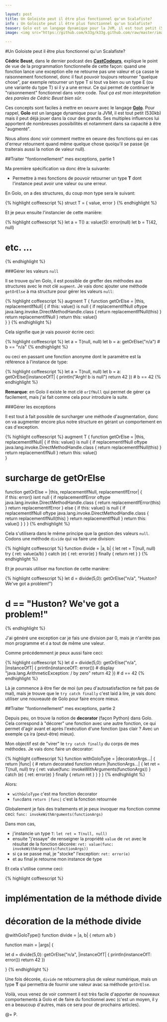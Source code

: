 ```yaml
---

layout: post
title: Un Goloiste peut il être plus fonctionnel qu'un Scalafiste?
info : Un Goloiste peut il être plus fonctionnel qu'un Scalafiste?
teaser: Golo est un langage dynamique pour la JVM, il est tout petit (530kb) mais il peut déjà jouer dans la cour des grands. Ses multiples influences lui apportent de nombreuses possibilités et notamment dans sa capacité à être "augmenté". Revisitons la notion de <b>getOrElse</b> à partir de quelques exemple de code.
image: <img src="https://github.com/k33g/k33g.github.com/raw/master/images/golo.png" height="30%" width="30%">

---
```


#Un Goloiste peut il être plus fonctionnel qu'un Scalafiste?

**Cédric Beust**, dans le dernier podcast des **[CastCodeurs](http://lescastcodeurs.com/2015/01/29/lcc-117-interview-de-cedric-beust-sur-cedric-beust/)**, explique le point de vue de la programmation fonctionnelle de cette façon: quand une fonction lance une exception elle ne retourne pas une valeur et ça casse le raisonnement fonctionnel, donc il faut pouvoir toujours retourner "quelque chose", par exemple retourner un type T si tout va bien ou un type E (ou une variante du type T) si il y a une erreur. Ce qui permet de continuer le "raisonnement" fonctionnel dans votre code.
*Tout ça est mon interprétation des paroles de Cédric Beust bien sûr.*

Ces concepts sont faciles à mettre en oeuvre avec le langage **[Golo](http://golo-lang.org/)**. Pour rappel, **Golo** est un langage dynamique pour la JVM, il est tout petit (530kb) mais il peut déjà jouer dans la cour des grands. Ses multiples influences lui apportent de nombreuses possibilités et notamment dans sa capacité à être "augmenté".

Nous allons donc voir comment mettre en oeuvre des fonctions qui en cas d'erreur retournent quand même quelque chose quoiqu'il se passe (je traiterais aussi la notion de valeur null).

##Traiter "fontionnellement" mes exceptions, partie 1

Ma première spécification va donc être la suivante:

- Permettre à mes fonctions de pouvoir retourner un type **T** dont l'instance peut avoir une valeur ou une erreur.

En Golo, on a des structures, du coup mon type sera le suivant:

{% highlight coffeescript %}
struct T = { 
  value,
  error
}
{% endhighlight %}

Et je peux ensuite l'instancier de cette manière:

{% highlight coffeescript %}
let a = T()
a: value(5): error(null)
let b = T(42, null)
# etc. ...
{% endhighlight %}

###Gérer les valeurs `null`

Il se trouve qu'en Golo, il est possible de greffer des méthodes aux structures avec le mot clé `augment`. Je vais donc ajouter une méthode `getOrElse` à ma structure pour gérer les valeurs `null`:

{% highlight coffeescript %}
augment T {
  function getOrElse = |this, replacementIfNull| {
    if this: value() is null {
      if replacementIfNull oftype java.lang.invoke.DirectMethodHandle.class {
        return replacementIfNull(this)
      }
      return replacementIfNull
    }
    return this: value()  
  } 
}
{% endhighlight %}

Cela signifie que je vais pouvoir écrire ceci:

{% highlight coffeescript %}
let a = T(null, null)
let b = a: getOrElse("n/a") # b == "n/a"
{% endhighlight %}

ou ceci en passant une fonction anonyme dont le paramètre est la référence à l'instance de type:

{% highlight coffeescript %}
let a = T(null, null)
let b = a: getOrElse(|instanceOfT| {
  println("Argh! b is null")
  return 42
}) # b == 42
{% endhighlight %}

**Remarque**: en Golo il existe le mot clé `orIfNull` qui permet de gérer ça facilement, mais j'ai fait comme cela pour introduire la suite.

###Gérer les exceptions

Il est tout à fait possible de surcharger une méthode d'augmentation, donc on va augmenter encore plus notre structure en gérant un comportement en cas d'exception.



{% highlight coffeescript %}
augment T {
  function getOrElse = |this, replacementIfNull| {
    if this: value() is null {
      if replacementIfNull oftype java.lang.invoke.DirectMethodHandle.class {
        return replacementIfNull(this)
      }
      return replacementIfNull
    }
    return this: value()  
  } 

  # surcharge de getOrElse
  function getOrElse = |this, replacementIfNull, replacementIfError| {    
    if this: error() isnt null {
      if replacementIfError oftype java.lang.invoke.DirectMethodHandle.class {
        return replacementIfError(this)
      }
      return replacementIfError
    } else {
      if this: value() is null {
        if replacementIfNull oftype java.lang.invoke.DirectMethodHandle.class {
          return replacementIfNull(this)
        }
        return replacementIfNull
      }
      return this: value()
    }
  }
}
{% endhighlight %}

Cela s'utilisera dans le même principe que la gestion des valeurs `null`. Codons une méthode `divide` qui va faire une division:

{% highlight coffeescript %}
function divide = |a, b| {
  let ret = T(null, null)
  try {
    ret: value(a/b)
  } catch (e) {
    ret: error(e)
  } finally {
    return ret
  }
}
{% endhighlight %}

Et je pourrais utiliser ma fonction de cette manière:

{% highlight coffeescript %}
let d = divide(5,0): getOrElse("n/a", "Huston? We've got a problem!")
# d == "Huston? We've got a problem!"
{% endhighlight %}

J'ai généré une exception car je fais une division par 0, mais je n'arrête pas mon programme et `d` a tout de même une valeur.

Comme précédemment je peux aussi faire ceci:

{% highlight coffeescript %}
let d = divide(5,0): getOrElse("n/a", |instanceOfT| {
  println(instanceOfT: error()) # display "java.lang.ArithmeticException: / by zero"
  return 42
}) # d == 42
{% endhighlight %}

Là je commence à être fier de moi (un peu d'autosatisfaction ne fait pas de mal), mais je trouve que le `try catch finally` c'est laid à lire, je vais donc utiliser une nouveauté de Golo pour faire encore mieux.

##Traiter "fontionnellement" mes exceptions, partie 2

Depuis peu, on trouve la notion de **decorator** (façon Python) dans Golo. Cela correspond à "décorer" une fonction avec une autre fonction, ce qui permet d'agir avant et après l'exécution d'une fonction (pas clair ? Avec un exemple ça ira (peut-être) mieux).

Mon objectif est de "virer" le `try catch finally` du corps de mes méthodes. Je vais donc faire un decorator: 

{% highlight coffeescript %}
function withGoloType = |decoratorArgs...| {
  return |func| { # return decorated function
    return |functionArgs...| {
      let ret = T(null, null)
      try {
        ret: value(func: invokeWithArguments(functionArgs))
      } catch (e) {
        ret: error(e)
      } finally {
        return ret
      } 
    }
  }
}
{% endhighlight %}

Alors:

- `withGoloType` c'est ma fonction decorator
- `func`dans `return |func|` c'est la fonction retournée

Globalement je fais des traitements et je peux invoquer ma fonction comme ceci: `func: invokeWithArguments(functionArgs)`

Dans mon cas, 

- j'instancie un type `T`: `let ret = T(null, null)`
- ensuite "j'essaye" de renseigner la propriété `value` de `ret` avec le résultat de la fonction décorée: `ret: value(func: invokeWithArguments(functionArgs))`
- si ça se passe mal, je "stocke" l'exception: `ret: error(e)`
- et au final je retourne mon instance de type

Et cela s'utilise comme ceci:

{% highlight coffeescript %}
# implémentation de la méthode divide
# décoration de la méthode divide

@withGoloType()
function divide = |a, b| {
  return a/b
}

function main = |args| {

  let d = divide(5,0): getOrElse("n/a", |instanceOfT| {
    println(instanceOfT: error())
    return 42
  })

}
{% endhighlight %}

Une fois décorée, `divide` ne retournera plus de valeur numérique, mais un type **T** qui permettra de fournir une valeur avac sa méthode `getOrElse`.


Voilà, vous venez de voir comment il est très facile d'apporter de nouveaux comportements à Golo et de faire du fonctionnel avec (c'est un moyen, il y en a beaucoup d'autres, mais ce sera pour de prochains articles).

@+ P.
